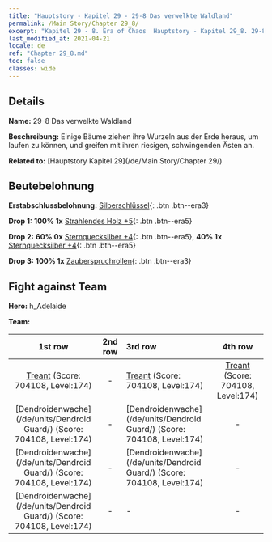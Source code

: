 ```yaml
---
title: "Hauptstory - Kapitel 29 - 29-8 Das verwelkte Waldland"
permalink: /Main Story/Chapter 29_8/
excerpt: "Kapitel 29 - 8. Era of Chaos  Hauptstory - Kapitel 29_8. 29-8 Das verwelkte Waldland"
last_modified_at: 2021-04-21
locale: de
ref: "Chapter 29_8.md"
toc: false
classes: wide
---
```


## Details

 **Name:** 29-8 Das verwelkte Waldland

 **Beschreibung:** Einige Bäume ziehen ihre Wurzeln aus der Erde heraus, um laufen zu können, und greifen mit ihren riesigen, schwingenden Ästen an.

 **Related to:** [Hauptstory Kapitel 29](/de/Main Story/Chapter 29/)

## Beutebelohnung

 **Erstabschlussbelohnung:** [Silberschlüssel](/de/Items/con_693/){: .btn .btn--era3}

 **Drop 1:** **100% 1x** [Strahlendes Holz +5](/de/Items/mat_97/){: .btn .btn--era5}

 **Drop 2:** **60% 0x** [Sternquecksilber +4](/de/Items/mat_91/){: .btn .btn--era5}, **40% 1x** [Sternquecksilber +4](/de/Items/mat_91/){: .btn .btn--era5}

 **Drop 3:** **100% 1x** [Zauberspruchrollen](/de/Items/con_694/){: .btn .btn--era3}


## Fight against Team
 **Hero:** h_Adelaide

 **Team:**


  | 1st row | 2nd row | 3rd row | 4th row |
  |:----:|:----:|:----|:----:|
  | [Treant](/de/units/Treant/) (Score: 704108, Level:174)  | - | [Treant](/de/units/Treant/) (Score: 704108, Level:174)  | [Treant](/de/units/Treant/) (Score: 704108, Level:174)  |
  | [Dendroidenwache](/de/units/Dendroid Guard/) (Score: 704108, Level:174)  | - | [Dendroidenwache](/de/units/Dendroid Guard/) (Score: 704108, Level:174)  | - |
  | [Dendroidenwache](/de/units/Dendroid Guard/) (Score: 704108, Level:174)  | - | [Dendroidenwache](/de/units/Dendroid Guard/) (Score: 704108, Level:174)  | - |
  | [Dendroidenwache](/de/units/Dendroid Guard/) (Score: 704108, Level:174)  | - | - | - |


